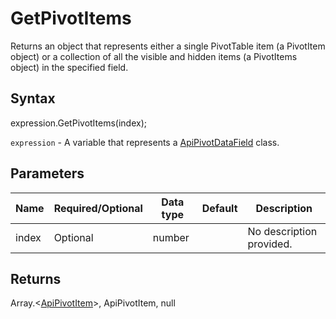 # GetPivotItems

Returns an object that represents either a single PivotTable item (a PivotItem object)or a collection of all the visible and hidden items (a PivotItems object) in the specified field.

## Syntax

expression.GetPivotItems(index);

`expression` - A variable that represents a [ApiPivotDataField](../ApiPivotDataField.md) class.

## Parameters

| **Name** | **Required/Optional** | **Data type** | **Default** | **Description** |
| ------------- | ------------- | ------------- | ------------- | ------------- |
| index | Optional | number |  | No description provided. |

## Returns

Array.<[ApiPivotItem](../../ApiPivotItem/ApiPivotItem.md)>, ApiPivotItem, null